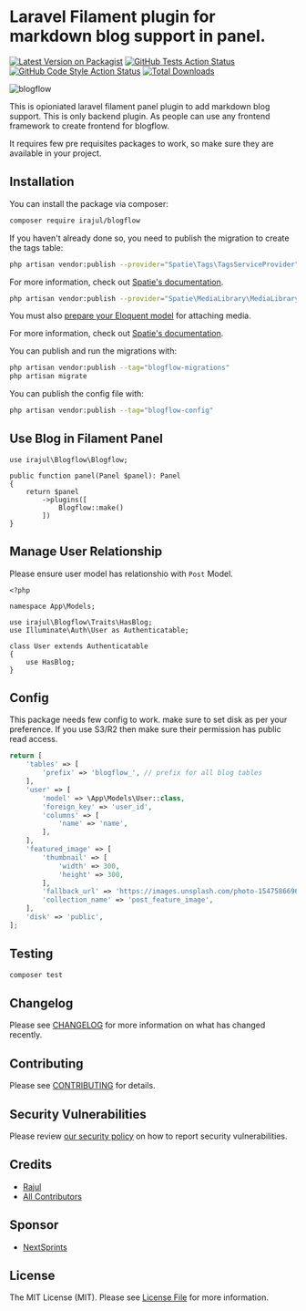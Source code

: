 # Laravel Filament plugin for markdown blog support in panel.

[![Latest Version on Packagist](https://img.shields.io/packagist/v/irajul/blogflow.svg?style=flat-square)](https://packagist.org/packages/irajul/blogflow)
[![GitHub Tests Action Status](https://img.shields.io/github/actions/workflow/status/irajul/blogflow/run-tests.yml?branch=main&label=tests&style=flat-square)](https://github.com/irajul/blogflow/actions?query=workflow%3Arun-tests+branch%3Amain)
[![GitHub Code Style Action Status](https://img.shields.io/github/actions/workflow/status/irajul/blogflow/fix-php-code-styling.yml?branch=main&label=code%20style&style=flat-square)](https://github.com/irajul/blogflow/actions?query=workflow%3A"Fix+PHP+code+styling"+branch%3Amain)
[![Total Downloads](https://img.shields.io/packagist/dt/irajul/blogflow.svg?style=flat-square)](https://packagist.org/packages/irajul/blogflow)

![blogflow](https://github.com/user-attachments/assets/241e0749-019f-42b9-94d2-494c6974b835)


This is opioniated laravel filament panel plugin to add markdown blog support. This is only backend plugin. 
As people can use any frontend framework to create frontend for blogflow.

It requires few pre requisites packages to work, so make sure they are available in your project.

## Installation

You can install the package via composer:

```bash
composer require irajul/blogflow
```

If you haven't already done so, you need to publish the migration to create the tags table:

```bash
php artisan vendor:publish --provider="Spatie\Tags\TagsServiceProvider" --tag="tags-migrations"
```

For more information, check out [Spatie's documentation](https://spatie.be/docs/laravel-tags).

```bash
php artisan vendor:publish --provider="Spatie\MediaLibrary\MediaLibraryServiceProvider" --tag="medialibrary-migrations"
```

You must also [prepare your Eloquent model](https://spatie.be/docs/laravel-medialibrary/basic-usage/preparing-your-model) for attaching media.

For more information, check out [Spatie's documentation](https://spatie.be/docs/laravel-medialibrary).

You can publish and run the migrations with:

```bash
php artisan vendor:publish --tag="blogflow-migrations"
php artisan migrate
```

You can publish the config file with:

```bash
php artisan vendor:publish --tag="blogflow-config"
```

## Use Blog in Filament Panel

```
use irajul\Blogflow\Blogflow;

public function panel(Panel $panel): Panel
{
    return $panel
        ->plugins([
            Blogflow::make()
        ])
}
```

## Manage User Relationship
Please ensure user model has relationshio with `Post` Model.
```
<?php

namespace App\Models;

use irajul\Blogflow\Traits\HasBlog;
use Illuminate\Auth\User as Authenticatable;

class User extends Authenticatable
{
    use HasBlog;
}
```

## Config

This package needs few config to work. make sure to set disk as per your preference. 
If you use S3/R2 then make sure their permission has public read access.
```php
return [
    'tables' => [
        'prefix' => 'blogflow_', // prefix for all blog tables
    ],
    'user' => [
        'model' => \App\Models\User::class,
        'foreign_key' => 'user_id',
        'columns' => [
            'name' => 'name',
        ],
    ],
    'featured_image' => [
        'thumbnail' => [
            'width' => 300,
            'height' => 300,
        ],
        'fallback_url' => 'https://images.unsplash.com/photo-1547586696-ea22b4d4235d?ixlib=rb-4.0.3&ixid=MnwxMjA3fDB8MHxwaG90by1wYWdlfHx8fGVufDB8fHx8&auto=format&fit=crop&w=3270&q=80',
        'collection_name' => 'post_feature_image',
    ],
    'disk' => 'public',
];
```

## Testing

```bash
composer test
```

## Changelog

Please see [CHANGELOG](CHANGELOG.md) for more information on what has changed recently.

## Contributing

Please see [CONTRIBUTING](.github/CONTRIBUTING.md) for details.

## Security Vulnerabilities

Please review [our security policy](../../security/policy) on how to report security vulnerabilities.

## Credits

- [Rajul](https://github.com/iRajul)
- [All Contributors](../../contributors)

## Sponsor

- [NextSprints](https://nextsprints.com)

## License

The MIT License (MIT). Please see [License File](LICENSE.md) for more information.
